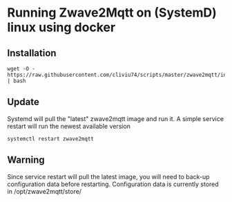 # Running Zwave2Mqtt on (SystemD) linux using docker

## Installation

```
wget -O - https://raw.githubusercontent.com/cliviu74/scripts/master/zwave2mqtt/install.sh | bash
```

## Update

Systemd will pull the "latest" zwave2mqtt image and run it. A simple service restart will run the newest available version

```
systemctl restart zwave2mqtt
```

## Warning
Since service restart will pull the latest image, you will need to back-up configuration data before restarting.
Configuration data is currently stored in /opt/zwave2mqtt/store/